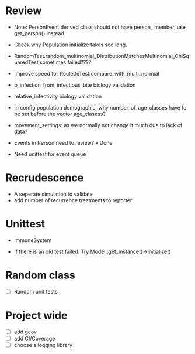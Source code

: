 # Review 
- Note: PersonEvent derived class should not have person_ member, use get_person() instead
- Check why Population initialize takes soo long.
-  RandomTest.random_multinomial_DistributionMatchesMultinomial_ChiSquaredTest sometimes failed????
-  Improve speed for RouletteTest.compare_with_multi_normial

- p_infection_from_infectious_bite biology validation
- relative_infectivity biology validation

- In config population demographic, why number_of_age_classes have to be set before the vector age_clasess?

- movement_settings: as we normally not change it much due to lack of data?
- Events in Person need to review? x Done
- Need unittest for event queue

# Recrudescence

- A seperate simulation to validate
- add number of recurrence treatments to reporter

# Unittest
- ImmuneSystem

- If there is an old test failed. Try Model::get_instance()->initialize()

# Random class

- [ ] Random unit tests

# Project wide

- [ ] add gcov
- [ ] add CI/Coverage
- [ ] choose a logging library
